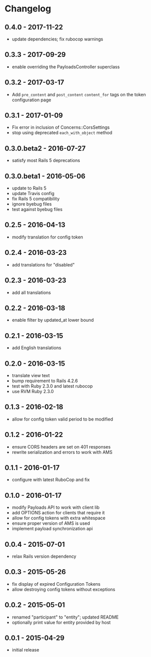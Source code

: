 # Changelog

## 0.4.0 - 2017-11-22

* update dependencies; fix rubocop warnings

## 0.3.3 - 2017-09-29

* enable overriding the PayloadsController superclass

## 0.3.2 - 2017-03-17
* Add `pre_content` and `post_content` `content_for` tags on the token
  configuration page

## 0.3.1 - 2017-01-09

* Fix error in inclusion of Concerns::CorsSettings
* stop using deprecated `each_with_object` method

## 0.3.0.beta2 - 2016-07-27

* satisfy most Rails 5 deprecations

## 0.3.0.beta1 - 2016-05-06

* update to Rails 5
* update Travis config
* fix Rails 5 compatibility
* ignore byebug files
* test against byebug files

## 0.2.5 - 2016-04-13

* modify translation for config token

## 0.2.4 - 2016-03-23

* add translations for "disabled"

## 0.2.3 - 2016-03-23

* add all translations

## 0.2.2 - 2016-03-18

* enable filter by updated_at lower bound

## 0.2.1 - 2016-03-15

* add English translations

## 0.2.0 - 2016-03-15

* translate view text
* bump requirement to Rails 4.2.6
* test with Ruby 2.3.0 and latest rubocop
* use RVM Ruby 2.3.0

## 0.1.3 - 2016-02-18

* allow for config token valid period to be modified

## 0.1.2 - 2016-01-22

* ensure CORS headers are set on 401 responses
* rewrite serialization and errors to work with AMS

## 0.1.1 - 2016-01-17

* configure with latest RuboCop and fix

## 0.1.0 - 2016-01-17

* modify Payloads API to work with client lib
* add OPTIONS action for clients that require it
* allow for config tokens with extra whitespace
* ensure proper version of AMS is used
* implement payload synchronization api

## 0.0.4 - 2015-07-01

* relax Rails version dependency

## 0.0.3 - 2015-05-26

* fix display of expired Configuration Tokens
* allow destroying config tokens without exceptions

## 0.0.2 - 2015-05-01

* renamed "participant" to "entity"; updated README
* optionally print value for entity provided by host

## 0.0.1 - 2015-04-29

* initial release
